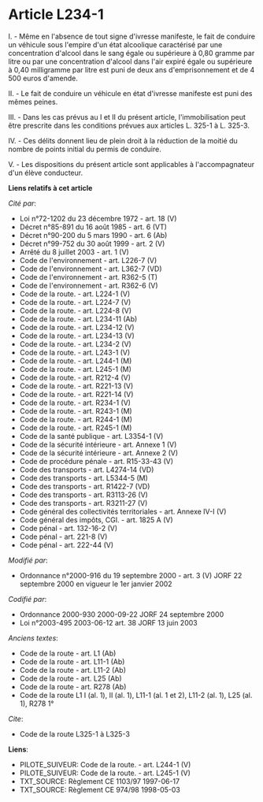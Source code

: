 # Article L234-1

I. - Même en l'absence de tout signe d'ivresse manifeste, le fait de conduire un véhicule sous l'empire d'un état alcoolique
caractérisé par une concentration d'alcool dans le sang égale ou supérieure à 0,80 gramme par litre ou par une concentration
d'alcool dans l'air expiré égale ou supérieure à 0,40 milligramme par litre est puni de deux ans d'emprisonnement et de 4 500
euros d'amende.

II. - Le fait de conduire un véhicule en état d'ivresse manifeste est puni des mêmes peines.

III. - Dans les cas prévus au I et II du présent article, l'immobilisation peut être prescrite dans les conditions prévues
aux articles L. 325-1 à L. 325-3.

IV. - Ces délits donnent lieu de plein droit à la réduction de la moitié du nombre de points initial du permis de conduire.

V. - Les dispositions du présent article sont applicables à l'accompagnateur d'un élève conducteur.

**Liens relatifs à cet article**

_Cité par_:

  - Loi n°72-1202 du 23 décembre 1972 - art. 18 (V)
  - Décret n°85-891 du 16 août 1985 - art. 6 (VT)
  - Décret n°90-200 du 5 mars 1990 - art. 6 (Ab)
  - Décret n°99-752 du 30 août 1999 - art. 2 (V)
  - Arrêté du 8 juillet 2003 - art. 1 (V)
  - Code de l'environnement - art. L226-7 (V)
  - Code de l'environnement - art. L362-7 (VD)
  - Code de l'environnement - art. R362-5 (T)
  - Code de l'environnement - art. R362-6 (V)
  - Code de la route. - art. L224-1 (V)
  - Code de la route. - art. L224-7 (V)
  - Code de la route. - art. L224-8 (V)
  - Code de la route. - art. L234-11 (Ab)
  - Code de la route. - art. L234-12 (V)
  - Code de la route. - art. L234-13 (V)
  - Code de la route. - art. L234-2 (V)
  - Code de la route. - art. L243-1 (V)
  - Code de la route. - art. L244-1 (M)
  - Code de la route. - art. L245-1 (M)
  - Code de la route. - art. R212-4 (V)
  - Code de la route. - art. R221-13 (V)
  - Code de la route. - art. R221-14 (V)
  - Code de la route. - art. R234-1 (V)
  - Code de la route. - art. R243-1 (M)
  - Code de la route. - art. R244-1 (M)
  - Code de la route. - art. R245-1 (M)
  - Code de la santé publique - art. L3354-1 (V)
  - Code de la sécurité intérieure - art. Annexe 1 (V)
  - Code de la sécurité intérieure - art. Annexe 2 (V)
  - Code de procédure pénale - art. R15-33-43 (V)
  - Code des transports - art. L4274-14 (VD)
  - Code des transports - art. L5344-5 (M)
  - Code des transports - art. R1422-7 (VD)
  - Code des transports - art. R3113-26 (V)
  - Code des transports - art. R3211-27 (V)
  - Code général des collectivités territoriales - art. Annexe IV-I (V)
  - Code général des impôts, CGI. - art. 1825 A (V)
  - Code pénal - art. 132-16-2 (V)
  - Code pénal - art. 221-8 (V)
  - Code pénal - art. 222-44 (V)

_Modifié par_:

  - Ordonnance n°2000-916 du 19 septembre 2000 - art. 3 (V) JORF 22 septembre 2000 en vigueur le 1er janvier 2002

_Codifié par_:

  - Ordonnance 2000-930 2000-09-22 JORF 24 septembre 2000
  - Loi n°2003-495 2003-06-12 art. 38 JORF 13 juin 2003

_Anciens textes_:

  - Code de la route - art. L1 (Ab)
  - Code de la route - art. L11-1 (Ab)
  - Code de la route - art. L11-2 (Ab)
  - Code de la route - art. L25 (Ab)
  - Code de la route - art. R278 (Ab)
  - Code de la route L1 I (al. 1), II (al. 1), L11-1 (al. 1 et 2), L11-2 (al. 1), L25 (al. 1), R278 1°

_Cite_:

  - Code de la route L325-1 à L325-3

**Liens**:

  - PILOTE_SUIVEUR: Code de la route. - art. L244-1 (V)
  - PILOTE_SUIVEUR: Code de la route. - art. L245-1 (V)
  - TXT_SOURCE: Règlement CE 1103/97 1997-06-17
  - TXT_SOURCE: Règlement CE 974/98 1998-05-03
